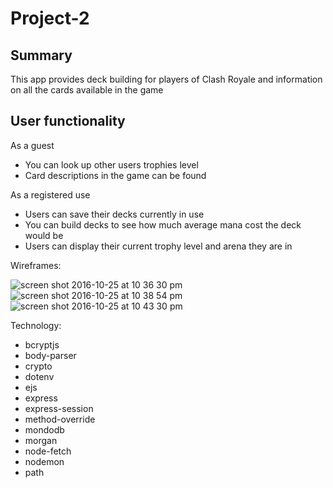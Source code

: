 # Project-2

## Summary 

This app provides deck building for players of Clash Royale and information on all the cards available in the game

## User functionality 
As a guest
* You can look up other users trophies level
* Card descriptions in the game can be found

As a registered use
* Users can save their decks currently in use
* You can build decks to see how much average mana cost the deck would be
* Users can display their current trophy level and arena they are in

Wireframes:

![screen shot 2016-10-25 at 10 36 30 pm](https://git.generalassemb.ly/storage/user/38/files/60b33bdc-9b05-11e6-8038-578d4612d0bd)
![screen shot 2016-10-25 at 10 38 54 pm](https://git.generalassemb.ly/storage/user/38/files/a101bc0e-9b05-11e6-8dd1-ff0b263f1901)
![screen shot 2016-10-25 at 10 43 30 pm](https://git.generalassemb.ly/storage/user/38/files/a20f0912-9b05-11e6-8239-e56303f3e7f4)

Technology:
* bcryptjs
* body-parser
* crypto
* dotenv
* ejs
* express
* express-session
* method-override
* mondodb
* morgan
* node-fetch
* nodemon
* path
